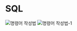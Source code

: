 # SQL

![명령어 작성법](https://user-images.githubusercontent.com/82854823/128598355-8c7a30b8-9bb6-4385-bd64-e2a1c2976314.png)
![명령어 작성법-1](https://user-images.githubusercontent.com/82854823/128598397-72eb12ca-1ad4-44dc-b279-9edd3f17db2e.png)

